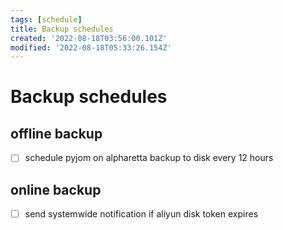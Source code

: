 ```yaml
---
tags: [schedule]
title: Backup schedules
created: '2022-08-18T03:56:00.101Z'
modified: '2022-08-18T05:33:26.154Z'
---
```


# Backup schedules

## offline backup
- [ ] schedule pyjom on alpharetta backup to disk every 12 hours

## online backup
- [ ] send systemwide notification if aliyun disk token expires
